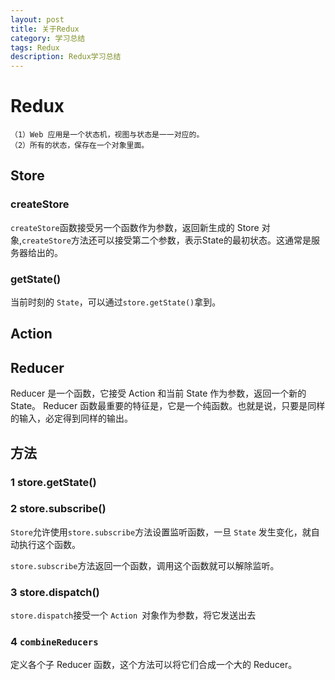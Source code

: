 ```yaml
---
layout: post
title: 关于Redux
category: 学习总结
tags: Redux
description: Redux学习总结
---
```


# Redux
```
（1）Web 应用是一个状态机，视图与状态是一一对应的。
（2）所有的状态，保存在一个对象里面。
```

## Store
### createStore
`createStore`函数接受另一个函数作为参数，返回新生成的 Store 对象,`createStore`方法还可以接受第二个参数，表示State的最初状态。这通常是服务器给出的。

### getState()
当前时刻的 `State`，可以通过`store.getState()`拿到。

## Action
## Reducer
Reducer 是一个函数，它接受 Action 和当前 State 作为参数，返回一个新的 State。
Reducer 函数最重要的特征是，它是一个纯函数。也就是说，只要是同样的输入，必定得到同样的输出。

## 方法
### 1 store.getState()
### 2 store.subscribe()
`Store`允许使用`store.subscribe`方法设置监听函数，一旦 `State` 发生变化，就自动执行这个函数。

`store.subscribe`方法返回一个函数，调用这个函数就可以解除监听。

### 3 store.dispatch()
`store.dispatch`接受一个 `Action `对象作为参数，将它发送出去

### 4 `combineReducers`
定义各个子 Reducer 函数，这个方法可以将它们合成一个大的 Reducer。